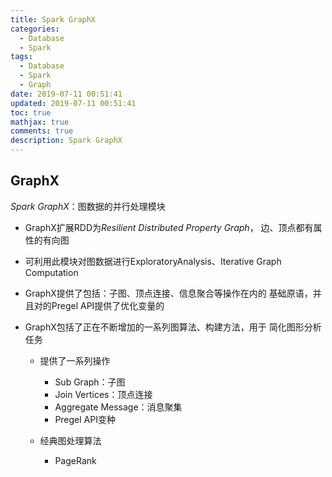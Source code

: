 ```yaml
---
title: Spark GraphX
categories:
  - Database
  - Spark
tags:
  - Database
  - Spark
  - Graph
date: 2019-07-11 00:51:41
updated: 2019-07-11 00:51:41
toc: true
mathjax: true
comments: true
description: Spark GraphX
---
```


##	GraphX

*Spark GraphX*：图数据的并行处理模块

-	GraphX扩展RDD为*Resilient Distributed Property Graph*，
	边、顶点都有属性的有向图

-	可利用此模块对图数据进行ExploratoryAnalysis、Iterative
	Graph Computation

-	GraphX提供了包括：子图、顶点连接、信息聚合等操作在内的
	基础原语，并且对的Pregel API提供了优化变量的

-	GraphX包括了正在不断增加的一系列图算法、构建方法，用于
	简化图形分析任务

	-	提供了一系列操作
		-	Sub Graph：子图
		-	Join Vertices：顶点连接
		-	Aggregate Message：消息聚集
		-	Pregel API变种

	-	经典图处理算法
		-	PageRank

